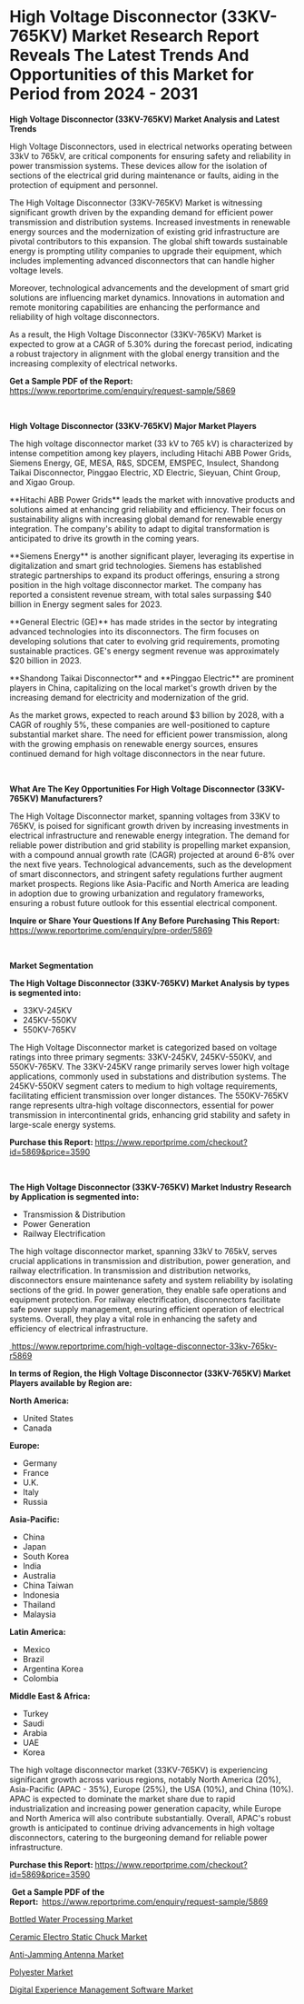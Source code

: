<p><h1>High Voltage Disconnector (33KV-765KV) Market Research Report Reveals The Latest Trends And Opportunities of this Market for Period from 2024 - 2031</h1></p><p><strong>High Voltage Disconnector (33KV-765KV) Market Analysis and Latest Trends</strong></p>
<p><p>High Voltage Disconnectors, used in electrical networks operating between 33kV to 765kV, are critical components for ensuring safety and reliability in power transmission systems. These devices allow for the isolation of sections of the electrical grid during maintenance or faults, aiding in the protection of equipment and personnel.</p><p>The High Voltage Disconnector (33KV-765KV) Market is witnessing significant growth driven by the expanding demand for efficient power transmission and distribution systems. Increased investments in renewable energy sources and the modernization of existing grid infrastructure are pivotal contributors to this expansion. The global shift towards sustainable energy is prompting utility companies to upgrade their equipment, which includes implementing advanced disconnectors that can handle higher voltage levels.</p><p>Moreover, technological advancements and the development of smart grid solutions are influencing market dynamics. Innovations in automation and remote monitoring capabilities are enhancing the performance and reliability of high voltage disconnectors.</p><p>As a result, the High Voltage Disconnector (33KV-765KV) Market is expected to grow at a CAGR of 5.30% during the forecast period, indicating a robust trajectory in alignment with the global energy transition and the increasing complexity of electrical networks.</p></p>
<p><strong>Get a Sample PDF of the Report:&nbsp;</strong> <a href="https://www.reportprime.com/enquiry/request-sample/5869?utm_campaign=114&utm_medium=2&utm_source=Github&utm_content=ia&utm_term=15112024&utm_id=high-voltage-disconnector-33kv-765kv">https://www.reportprime.com/enquiry/request-sample/5869</a></p>
<p>&nbsp;</p>
<p><strong>High Voltage Disconnector (33KV-765KV) Major Market Players</strong></p>
<p><p>The high voltage disconnector market (33 kV to 765 kV) is characterized by intense competition among key players, including Hitachi ABB Power Grids, Siemens Energy, GE, MESA, R&S, SDCEM, EMSPEC, Insulect, Shandong Taikai Disconnector, Pinggao Electric, XD Electric, Sieyuan, Chint Group, and Xigao Group. </p><p>**Hitachi ABB Power Grids** leads the market with innovative products and solutions aimed at enhancing grid reliability and efficiency. Their focus on sustainability aligns with increasing global demand for renewable energy integration. The company's ability to adapt to digital transformation is anticipated to drive its growth in the coming years.</p><p>**Siemens Energy** is another significant player, leveraging its expertise in digitalization and smart grid technologies. Siemens has established strategic partnerships to expand its product offerings, ensuring a strong position in the high voltage disconnector market. The company has reported a consistent revenue stream, with total sales surpassing $40 billion in Energy segment sales for 2023.</p><p>**General Electric (GE)** has made strides in the sector by integrating advanced technologies into its disconnectors. The firm focuses on developing solutions that cater to evolving grid requirements, promoting sustainable practices. GE's energy segment revenue was approximately $20 billion in 2023.</p><p>**Shandong Taikai Disconnector** and **Pinggao Electric** are prominent players in China, capitalizing on the local market's growth driven by the increasing demand for electricity and modernization of the grid.</p><p>As the market grows, expected to reach around $3 billion by 2028, with a CAGR of roughly 5%, these companies are well-positioned to capture substantial market share. The need for efficient power transmission, along with the growing emphasis on renewable energy sources, ensures continued demand for high voltage disconnectors in the near future.</p></p>
<p>&nbsp;</p>
<p><strong>What Are The Key Opportunities For High Voltage Disconnector (33KV-765KV) Manufacturers?</strong></p>
<p><p>The High Voltage Disconnector market, spanning voltages from 33KV to 765KV, is poised for significant growth driven by increasing investments in electrical infrastructure and renewable energy integration. The demand for reliable power distribution and grid stability is propelling market expansion, with a compound annual growth rate (CAGR) projected at around 6-8% over the next five years. Technological advancements, such as the development of smart disconnectors, and stringent safety regulations further augment market prospects. Regions like Asia-Pacific and North America are leading in adoption due to growing urbanization and regulatory frameworks, ensuring a robust future outlook for this essential electrical component.</p></p>
<p><strong>Inquire or Share Your Questions If Any Before Purchasing This Report:</strong> <a href="https://www.reportprime.com/enquiry/pre-order/5869?utm_campaign=114&utm_medium=2&utm_source=Github&utm_content=ia&utm_term=15112024&utm_id=high-voltage-disconnector-33kv-765kv">https://www.reportprime.com/enquiry/pre-order/5869</a></p>
<p>&nbsp;</p>
<p><strong>Market Segmentation</strong></p>
<p><strong>The High Voltage Disconnector (33KV-765KV) Market Analysis by types is segmented into:</strong></p>
<p><ul><li>33KV-245KV</li><li>245KV-550KV</li><li>550KV-765KV</li></ul></p>
<p><p>The High Voltage Disconnector market is categorized based on voltage ratings into three primary segments: 33KV-245KV, 245KV-550KV, and 550KV-765KV. The 33KV-245KV range primarily serves lower high voltage applications, commonly used in substations and distribution systems. The 245KV-550KV segment caters to medium to high voltage requirements, facilitating efficient transmission over longer distances. The 550KV-765KV range represents ultra-high voltage disconnectors, essential for power transmission in intercontinental grids, enhancing grid stability and safety in large-scale energy systems.</p></p>
<p><strong>Purchase this Report:&nbsp;</strong><a href="https://www.reportprime.com/checkout?id=5869&price=3590&utm_campaign=114&utm_medium=2&utm_source=Github&utm_content=ia&utm_term=15112024&utm_id=high-voltage-disconnector-33kv-765kv">https://www.reportprime.com/checkout?id=5869&price=3590</a></p>
<p>&nbsp;</p>
<p><strong>The High Voltage Disconnector (33KV-765KV) Market Industry Research by Application is segmented into:</strong></p>
<p><ul><li>Transmission & Distribution</li><li>Power Generation</li><li>Railway Electrification</li></ul></p>
<p><p>The high voltage disconnector market, spanning 33kV to 765kV, serves crucial applications in transmission and distribution, power generation, and railway electrification. In transmission and distribution networks, disconnectors ensure maintenance safety and system reliability by isolating sections of the grid. In power generation, they enable safe operations and equipment protection. For railway electrification, disconnectors facilitate safe power supply management, ensuring efficient operation of electrical systems. Overall, they play a vital role in enhancing the safety and efficiency of electrical infrastructure.</p></p>
<p><a href="https://www.reportprime.com/high-voltage-disconnector-33kv-765kv-r5869?utm_campaign=114&utm_medium=2&utm_source=Github&utm_content=ia&utm_term=15112024&utm_id=high-voltage-disconnector-33kv-765kv">&nbsp;https://www.reportprime.com/high-voltage-disconnector-33kv-765kv-r5869</a></p>
<p><strong>In terms of Region, the High Voltage Disconnector (33KV-765KV) Market Players available by Region are:</strong></p>
<p>
    <p> <strong> North America: </strong>
        <ul>
            <li>United States</li>
            <li>Canada</li>
        </ul>
        </p> 
    <p> <strong> Europe: </strong>
        <ul>
            <li>Germany</li>
            <li>France</li>
            <li>U.K.</li>
            <li>Italy</li>
            <li>Russia</li>
        </ul>
        </p> 
    <p> <strong> Asia-Pacific: </strong>
        <ul>
            <li>China</li>
            <li>Japan</li>
            <li>South Korea</li>
            <li>India</li>
            <li>Australia</li>
            <li>China Taiwan</li>
            <li>Indonesia</li>
            <li>Thailand</li>
            <li>Malaysia</li>
        </ul>
        </p> 
    <p> <strong> Latin America: </strong>
        <ul>
            <li>Mexico</li>
            <li>Brazil</li>
            <li>Argentina Korea</li>
            <li>Colombia</li>
        </ul>
        </p> 
    <p> <strong> Middle East & Africa: </strong>
        <ul>
            <li>Turkey</li>
            <li>Saudi</li>
            <li>Arabia</li>
            <li>UAE</li>
            <li>Korea</li>
        </ul>
    </p>
    </p>
<p><p>The high voltage disconnector market (33KV-765KV) is experiencing significant growth across various regions, notably North America (20%), Asia-Pacific (APAC - 35%), Europe (25%), the USA (10%), and China (10%). APAC is expected to dominate the market share due to rapid industrialization and increasing power generation capacity, while Europe and North America will also contribute substantially. Overall, APAC's robust growth is anticipated to continue driving advancements in high voltage disconnectors, catering to the burgeoning demand for reliable power infrastructure.</p></p>
<p><strong>Purchase this Report: </strong><a href="https://www.reportprime.com/checkout?id=5869&price=3590&utm_campaign=114&utm_medium=2&utm_source=Github&utm_content=ia&utm_term=15112024&utm_id=high-voltage-disconnector-33kv-765kv">https://www.reportprime.com/checkout?id=5869&price=3590</a></p>
<p>&nbsp;<strong>Get a Sample PDF of the Report:&nbsp;&nbsp;</strong><a href="https://www.reportprime.com/enquiry/request-sample/5869?utm_campaign=114&utm_medium=2&utm_source=Github&utm_content=ia&utm_term=15112024&utm_id=high-voltage-disconnector-33kv-765kv">https://www.reportprime.com/enquiry/request-sample/5869</a></p>
<p><strong></strong></p>
<p><p><a href="https://issuu.com/reportprime-2/docs/bottled-water-processing-market-siz_a95f4e6a72bbf6?utm_campaign=114&utm_medium=2&utm_source=Github&utm_content=ia&utm_term=15112024&utm_id=high-voltage-disconnector-33kv-765kv">Bottled Water Processing Market</a></p><p><a href="https://github.com/FassouRP/Market-Research-Report-List-6/blob/main/ceramic-electro-static-chuck-market.md?utm_campaign=114&utm_medium=2&utm_source=Github&utm_content=ia&utm_term=15112024&utm_id=high-voltage-disconnector-33kv-765kv">Ceramic Electro Static Chuck Market</a></p><p><a href="https://github.com/rahu1506/Market-Research-Report-List-6/blob/main/anti-jamming-antenna-market.md?utm_campaign=114&utm_medium=2&utm_source=Github&utm_content=ia&utm_term=15112024&utm_id=high-voltage-disconnector-33kv-765kv">Anti-Jamming Antenna Market</a></p><p><a href="https://www.linkedin.com/pulse/polyester-market-outlook-complete-industry-analysis-2024-2031-zkawc?utm_campaign=114&utm_medium=2&utm_source=Github&utm_content=ia&utm_term=15112024&utm_id=high-voltage-disconnector-33kv-765kv">Polyester Market</a></p><p><a href="https://issuu.com/reportprime-2/docs/digital-experience-management-softw_74f512163d1be6?utm_campaign=114&utm_medium=2&utm_source=Github&utm_content=ia&utm_term=15112024&utm_id=high-voltage-disconnector-33kv-765kv">Digital Experience Management Software Market</a></p></p>